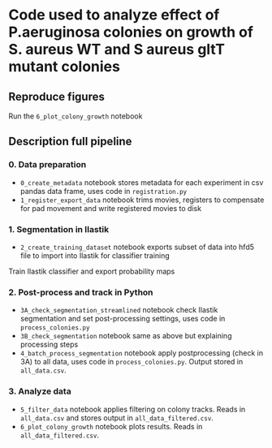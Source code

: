 # Code used to analyze effect of P.aeruginosa colonies on growth of S. aureus WT and S aureus gltT mutant colonies

## Reproduce figures

Run the `6_plot_colony_growth` notebook

## Description full pipeline

### 0. Data preparation

- `0_create_metadata` notebook stores metadata for each experiment in csv pandas data frame, uses code in `registration.py`
- `1_register_export_data` notebook trims movies, registers to compensate for pad movement and write registered movies to disk

### 1. Segmentation in Ilastik

- `2_create_training_dataset` notebook exports subset of data into hfd5 file to import into Ilastik for classifier training

Train Ilastik classifier and export probability maps

### 2. Post-process and track in Python

- `3A_check_segmentation_streamlined` notebook check Ilastik segmentation and set post-processing settings, uses code in `process_colonies.py`
- `3B_check_segmentation` notebook same as above but explaining processing steps  
- `4_batch_process_segmentation` notebook apply postprocessing (check in 3A) to all data, uses code in `process_colonies.py`. Output stored in `all_data.csv`.

### 3. Analyze data

- `5_filter_data` notebook applies filtering on colony tracks. Reads in `all_data.csv` and stores output in `all_data_filtered.csv`.
- `6_plot_colony_growth` notebook plots results. Reads in `all_data_filtered.csv`.